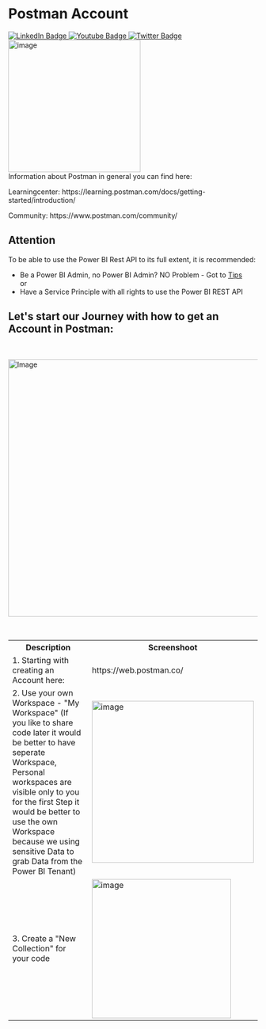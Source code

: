 # Postman Account

<div id="badges">
  <a href="https://www.linkedin.com/in/k-borchert/">
    <img src="https://img.shields.io/badge/LinkedIn-blue?style=for-the-badge&logo=linkedin&logoColor=white" alt="LinkedIn Badge"/>
  </a>
  <a href="https://www.youtube.com/channel/UC6nEaIKn3ffJG6otCqNSMlA">
    <img src="https://img.shields.io/badge/YouTube-red?style=for-the-badge&logo=youtube&logoColor=white" alt="Youtube Badge"/>
  </a>
  <a href="https://twitter.com/Mirrortears">
    <img src="https://img.shields.io/badge/Twitter-blue?style=for-the-badge&logo=twitter&logoColor=white" alt="Twitter Badge"/>
  </a>
  <br>
</div>
<img width="267" alt="image" src="https://user-images.githubusercontent.com/63601923/182023590-e13aee02-1edc-469c-8a4d-50c3d070cefd.png">
<br>
Information about Postman in general you can find here: <p>
Learningcenter: https://learning.postman.com/docs/getting-started/introduction/ <p>
Community: https://www.postman.com/community/<p>

## Attention
 To be able to use the Power BI Rest API to its full extent, it is recommended:
- Be a Power BI Admin, no Power BI Admin? NO Problem - Got to <a href="https://github.com/K-Borchert/Postman-Power-BI-REST-API/tree/main/Tips">Tips</a> <br>
or<br>
- Have a Service Principle with all rights to use the Power BI REST API

## Let's start our Journey with how to get an Account in Postman:

<br>
<p><img src='https://user-images.githubusercontent.com/63601923/182024850-22a3c7ed-135f-4fef-b167-ea1449ce3c63.gif' alt="Image" height="520" width="880"></p>
<br>

<table>
  <tr>
    <th>Description  </th>
    <th>Screenshoot</th>
  </tr>
  
  <tr>
    <td>1. Starting with creating an Account here:</td>
    <td>https://web.postman.co/</td>
  </tr>
       
  <tr>  
  <td>2. Use your own Workspace - "My Workspace" (If you like to share code later it would be better to have seperate Workspace, Personal workspaces are visible only to you for the first Step it would be better to use the own Workspace because we using sensitive Data to grab Data from the Power BI Tenant)</td>
    <td><img width="327" alt="image" src="https://user-images.githubusercontent.com/63601923/181059997-5cf71a77-4560-4b4c-b845-9c34c69e4380.png"></td>
 </tr>

  <tr>  
  <td>3. Create a "New Collection" for your code</td>
    <td><img width="281" alt="image" src="https://user-images.githubusercontent.com/63601923/181060159-6add9b4d-a00d-4877-ab23-25cf92b0046b.png"></td>
 </tr>
     
  </table>

